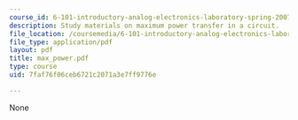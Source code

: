 ```yaml
---
course_id: 6-101-introductory-analog-electronics-laboratory-spring-2007
description: Study materials on maximum power transfer in a circuit.
file_location: /coursemedia/6-101-introductory-analog-electronics-laboratory-spring-2007/7faf76f06ceb6721c2071a3e7ff9776e_max_power.pdf
file_type: application/pdf
layout: pdf
title: max_power.pdf
type: course
uid: 7faf76f06ceb6721c2071a3e7ff9776e

---
```

None